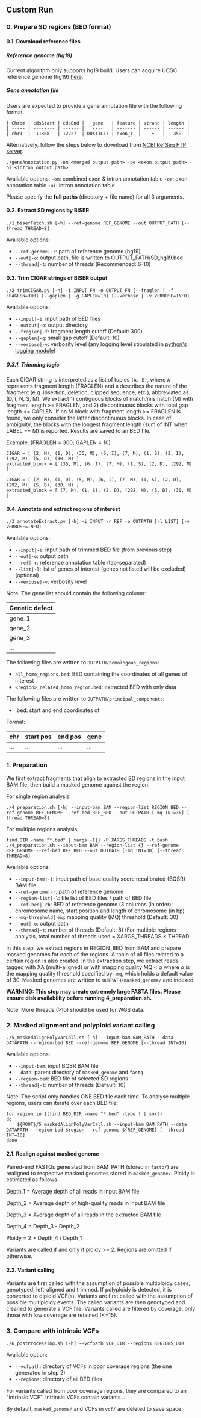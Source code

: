 ## Custom Run
### 0. Prepare SD regions (BED format)
#### 0.1. Download reference files
##### Reference genome (hg19)
Current algorithm only supports hg19 build. Users can acquire UCSC reference genome (hg19) [here](https://github.com/creggian/ucsc-hg19-fasta).

##### Gene annotation file
Users are expected to provide a gene annotation file with the following format.
```
| Chrom | cdsStart | cdsEnd |   gene   | feature | strand | length |
| ----- | -------- | ------ |   ----   | ------- | ------ | ------ |
| chr1  |  11868   | 12227  | DDX11L17 | exon_1  |    +   |   359  |
```
Alternatively, follow the steps below to download from [NCBI RefSeq FTP server](ftp://ftp.ebi.ac.uk/pub/databases/genenames/new/tsv/locus_groups/protein-coding_gene.txt).
```{bash}
./geneAnnotation.py -om <merged output path> -oe <exon output path> -oi <intron output path>
```
Available options:
`-om`: combined exon & intron annotation table
`-oe`: exon annotation table
`-oi`: intron annotation table

Please specify the **full paths** (directory + file name) for all 3 arguments.

#### 0.2. Extract SD regions by BISER
```{bash}
./1_biserFetch.sh [-h] --ref-genome REF_GENOME --out OUTPUT_PATH [--thread THREAD=8]
```
Available options:
* `--ref-genome|-r`: path of reference genome (hg19)
* `--out|-o`: output path, file is written to OUTPUT_PATH/SD_hg19.bed
* `--thread|-t`: number of threads (Recommended: 6-10)

#### 0.3. Trim CIGAR strings of BISER output
```{bash}
./2_trimCIGAR.py [-h] -i INPUT_FN -o OUTPUT_FN [--fraglen | -f  FRAGLEN=300] [--gaplen | -g GAPLEN=10] [--verbose | -v VERBOSE=INFO]
```
Available options:
* `--input|-i`: input path of BED files
* `--output|-o`: output directory
* `--fraglen|-f`: fragment length cutoff (Default: 300)
* `--gaplen|-g`: small gap cutoff (Default: 10)
* `--verbose|-v`: verbosity level (any logging level stipulated in [python's logging module](https://docs.python.org/3/library/logging.html#logging-levels))

##### 0.3.1. Trimming logic
Each CIGAR string is interpreted as a list of tuples `(A, B)`, where `A` represents fragment length (FRAGLEN) and `B` describes the nature of the fragment (e.g. insertion, deletion, clipped sequence, etc.), abbreviated as (D, I, N, S, M). We extract 1) contiguous blocks of match/mismatch (M) with fragment length >= FRAGLEN, and 2) discontinuous blocks with total gap length <= GAPLEN. If no M block with fragment length >= FRAGLEN is found, we only consider the latter discontinuous blocks. In case of ambiguity, the blocks with the longest fragment length (sum of INT when LABEL == M) is reported. Results are saved to an BED file.

Example: (FRAGLEN = 300; GAPLEN = 10)
```{python3}
CIGAR = [ (2, M), (1, D), (35, M), (6, I), (7, M), (1, S), (2, I), (292, M), (5, D), (30, M) ]
extracted_block = [ (35, M), (6, I), (7, M), (1, S), (2, D), (292, M) ]
```

```{python3}
CIGAR = [ (2, M), (1, D), (5, M), (6, I), (7, M), (1, S), (2, D), (292, M), (5, D), (30, M) ]
extracted_block = [ (7, M), (1, S), (2, D), (292, M), (5, D), (30, M) ]
```

#### 0.4. Annotate and extract regions of interest 
```{bash}
./3_annotateExtract.py [-h] -i INPUT -r REF -o OUTPATH [-l LIST] [-v VERBOSE=INFO]
```
Available options:
* `--input|-i`: input path of trimmed BED file (from previous step)
* `--out|-o`: output path
* `--ref|-r`: reference annotation table (tab-separated)
* `--list|-l`: list of genes of interest (genes not listed will be excluded) (optional)
* `--verbose|-v`: verbosity level

Note: The gene list should contain the following column:

| Genetic defect |
| -------------- |
| gene_1 |
| gene_2 |
| gene_3 |
| ... |

The following files are written to `OUTPATH/homologous_regions`:
* `all_homo_regions.bed`: BED containing the coordinates of all genes of interest
* `<region>_related_homo_region.bed`: extracted BED with only <region> data

The following files are written to `OUTPATH/principal_components`:
* <region>.bed: start and end coordinates of <region>

Format:

| chr | start pos | end pos | gene |
| --- | --------- | ------- | ---- |
| ... |  ... | ... | ... |

### 1. Preparation
We first extract fragments that align to extracted SD regions in the input BAM file, then build a masked genome against the region.

For single region analysis,
```{bash}
./4_preparation.sh [-h] --input-bam BAM --region-list REGION_BED --ref-genome REF_GENOME --ref-bed REF_BED --out OUTPATH [-mq INT=30] [--thread THREAD=8]
```
For multiple regions analysis,
```{bash}
find DIR -name "*.bed" | xargs -I{} -P XARGS_THREADS -t bash ./4_preparation.sh --input-bam BAM --region-list {} --ref-genome REF_GENOME --ref-bed REF_BED --out OUTPATH [-mq INT=30] [--thread THREAD=8]
```
Available options:
* `--input-bam|-i`: input path of base quality score recalibrated (BQSR) BAM file
* `--ref-genome|-r`: path of reference genome
* `--region-list|-l`: file list of BED files / path of BED file
* `--ref-bed|-rb`: BED of reference genome (3 columns (in order): chromosome name, start position and length of chromosome (in bp)
* `--mq-threshold|-mq`: mapping quality (MQ) threshold (Default: 30)
* `--out|-o`: output path
* `--thread|-t`: number of threads (Default: 8) (For multiple regions analysis, total number of threads used = XARGS_THREADS $\times$ THREAD

In this step, we extract regions in REGION_BED from BAM and prepare masked genomes for each of the regions. A table of all files related to a certain region is also created. In the extraction step, we extract reads tagged with XA (multi-aligned) or with mapping quality MQ < _&alpha;_ where _&alpha;_ is the mapping quality threshold specified by `-mq`, which holds a default value of 30. Masked genomes are written to `OUTPATH/masked_genome/` and indexed.

**WARNING: This step may create extremely large FASTA files. Please ensure disk availability before running 4_preparation.sh.**

Note: More threads (>10) should be used for WGS data.

### 2. Masked alignment and polyploid variant calling
```{bash}
./5_maskedAlignPolyVarCall.sh [-h] --input-bam BAM_PATH --data DATAPATH --region-bed BED --ref-genome REF_GENOME [--thread INT=10]
```
Available options:
* `--input-bam`: input BQSR BAM file
* `--data`: parent directory of `masked_genome` and `fastq`
* `--region-bed`: BED file of selected SD regions
* `--thread|-t`: number of threads (Default: 10)

Note: The script only handles ONE BED file each time. To analyse multiple regions, users can iterate over each BED file:
```{bash}
for region in $(find BED_DIR -name "*.bed" -type f | sort)
do
    ${ROOT}/5_maskedAlignPolyVarCall.sh --input-bam BAM_PATH --data DATAPATH --region-bed $region --ref-genome ${REF_GENOME} [--thread INT=10]
done
```
    
#### 2.1. Realign against masked genome
Paired-end FASTQs generated from BAM_PATH (stored in `fastq/`) are realigned to respective masked genomes stored in `masked_genome/`. Ploidy is estimated as follows. 

Depth_1 = Average depth of all reads in input BAM file
    
Depth_2 = Average depth of high-quality reads in input BAM file
    
Depth_3 = Average depth of all reads in the extracted BAM file
    
Depth_4 = Depth_3 - Depth_2
    
Ploidy = 2 $\times$ Depth_4 / Depth_1
    
Variants are called if and only if ploidy >= 2. Regions are omitted if otherwise.
    
#### 2.2. Variant calling
Variants are first called with the assumption of possible multiploidy cases, genotyped, left-aligned and trimmed. If polyploidy is detected, it is converted to diploid VCF(s). Variants are first called with the assumption of possible multiploidy events. The called variants are then genotyped and cleaned to generate a VCF file. Variants called are filtered by coverage, only those with low coverage are retained (<=15).
    
### 3. Compare with intrinsic VCFs
```{bash}
./6_postProcessing.sh [-h] --vcfpath VCF_DIR --regions REGIONS_DIR
```
Available option:
* `--vcfpath`: directory of VCFs in poor coverage regions (the one generated in step 2)
* `--regions`: directory of all BED files

For variants called from poor coverage regions, they are compared to an "intrinsic VCF". Intrinsic VCFs contain variants ...

By default, `masked_genome/` and VCFs in `vcf/` are deleted to save space.
